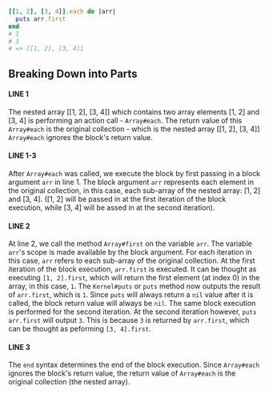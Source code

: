```ruby
[[1, 2], [3, 4]].each do |arr|
  puts arr.first
end
# 1
# 3
# => [[1, 2], [3, 4]]
```

## Breaking Down into Parts
#### LINE 1
The nested array [[1, 2], [3, 4]] which contains two array elements [1, 2] and [3, 4] is performing an action call - `Array#each`.
The return value of this `Array#each` is the original collection - which is the nested array [[1, 2], [3, 4]]
`Array#each` ignores the block's return value.
#### LINE 1-3
After `Array#each` was called, we execute the block by first passing in a block argument `arr` in line 1.
The block argument `arr` represents each element in the original collection, in this case, each sub-array of the nested array: [1, 2] and [3, 4]. ([1, 2] will be passed in at the first iteration of the block execution, while [3, 4] will be assed in at the second iteration).

#### LINE 2
At line 2, we call the method `Array#first` on the variable `arr`. The variable `arr`'s scope is made available by the block argument. For each iteration in this case, `arr` refers to each sub-array of the original collection.
 At the first iteration of the block execution, `arr.first` is executed. It can be thought as executing `[1, 2].first`, which will return the first element (at index 0) in the array, in this case, `1`.
 The `Kernel#puts` or `puts` method now outputs the result of `arr.first`, which is `1`. Since `puts` will always return a `nil` value after it is called, the block return value will always be `nil`.
 The same block execution is performed for the second iteration.
 At the second iteration however, `puts arr.first` will output `3`. This is because `3` is returned by `arr.first`, which can be thought as peforming `[3, 4].first`.

#### LINE 3
The `end` syntax determines the end of the block execution. Since `Array#each` ignores the block's return value, the return value of `Array#each` is the original collection (the nested array).